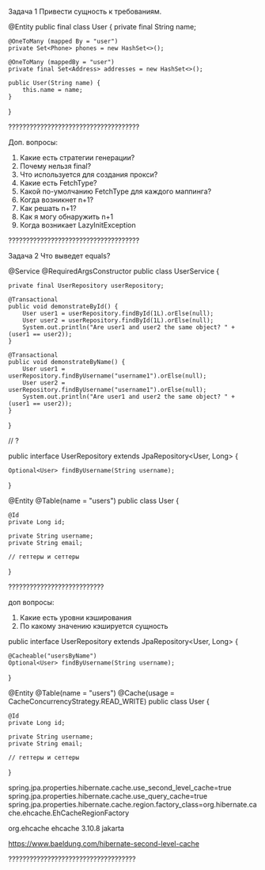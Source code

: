 Задача 1
Привести сущность к требованиям.

@Entity
public final class User {
    private final String name;

    @OneToMany (mapped By = "user")
    private Set<Phone> phones = new HashSet<>();

    @OneToMany (mappedBy = "user")
    private final Set<Address> addresses = new HashSet<>();

    public User(String name) {
        this.name = name;
    }
}

?????????????????????????????????????

Доп. вопросы:
1. Какие есть стратегии генерации?
2. Почему нельзя final?
3. Что используется для создания прокси?
4. Какие есть FetchType?
5. Какой по-умолчанию FetchType для каждого маппинга?
6. Когда возникнет n+1?
7. Как решать n+1?
8. Как я могу обнаружить n+1
9. Когда возникает LazyInitException

?????????????????????????????????????

Задача 2
Что выведет equals?

@Service
@RequiredArgsConstructor
public class UserService {

    private final UserRepository userRepository;

    @Transactional
    public void demonstrateById() {
        User user1 = userRepository.findById(1L).orElse(null);
        User user2 = userRepository.findById(1L).orElse(null);
        System.out.println("Are user1 and user2 the same object? " + (user1 == user2));
    }

    @Transactional
    public void demonstrateByName() {
        User user1 = userRepository.findByUsername("username1").orElse(null);
        User user2 = userRepository.findByUsername("username1").orElse(null);
        System.out.println("Are user1 and user2 the same object? " + (user1 == user2));
    }
}

// ?

public interface UserRepository extends JpaRepository<User, Long> {

    Optional<User> findByUsername(String username);
}

@Entity
@Table(name = "users")
public class User {

    @Id
    private Long id;

    private String username;
    private String email;

    // геттеры и сеттеры
}

???????????????????????????

доп вопросы:
1. Какие есть уровни кэширования
2. По какому значению кэшируется сущность

public interface UserRepository extends JpaRepository<User, Long> {

    @Cacheable("usersByName")
    Optional<User> findByUsername(String username);
}

@Entity
@Table(name = "users")
@Cache(usage = CacheConcurrencyStrategy.READ_WRITE)
public class User {

    @Id
    private Long id;

    private String username;
    private String email;

    // геттеры и сеттеры
}

spring.jpa.properties.hibernate.cache.use_second_level_cache=true
spring.jpa.properties.hibernate.cache.use_query_cache=true
spring.jpa.properties.hibernate.cache.region.factory_class=org.hibernate.cache.ehcache.EhCacheRegionFactory

<dependency>
    <groupId>org.ehcache</groupId>
    <artifactId>ehcache</artifactId>
    <version>3.10.8</version>
    <classifier>jakarta</classifier>
</dependency>

https://www.baeldung.com/hibernate-second-level-cache

????????????????????????????????????
